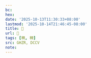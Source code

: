 ```yaml
---
bc:
hex:
date: '2025-10-13T11:30:33+08:00'
lastmod: '2025-10-14T21:46:45-08:00'
title: 󰦒
url: 󰦒
tags: [稗, 稗]
src: GHZR, DCCV
note:
---
```


